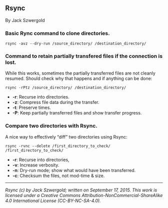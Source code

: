 ## Rsync

By Jack Szwergold

### Basic Rync command to clone directories.

    rsync -avz --dry-run /source_directory/ /destination_directory/

### Command to retain partially transfered files if the connection is lost.

While this works, sometimes the partially transferred files are not cleanly resumed. Should check why that happens and if anything can be done:

    rsync -rPtz /source_directory/ /destination_directory/

- **-r**: Recurse into directories.
- **-z**: Compress file data during the transfer.
- **-t**: Preserve times.
- **-P**: Keep partially transferred files and show transfer progress.

### Compare two directories with Rsync.

A nice way to effectively “diff” two directories using Rsync:

    rsync -rvnc --delete /first_directory_to_check/ /first_directory_to_check/

- **-r**: Recurse into directories,
- **-v**: Increase verbosity.
- **-n**: Dry-run mode; show what would have been transferred.
- **-c**: Checksum the files, not mod-time & size.

***

*Rsync (c) by Jack Szwergold; written on September 17, 2015. This work is licensed under a Creative Commons Attribution-NonCommercial-ShareAlike 4.0 International License (CC-BY-NC-SA-4.0).*